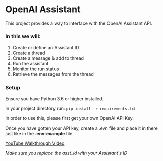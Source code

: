 <!-- add a header -->
# OpenAI Assistant
<!-- add description -->
This project provides a way to interface with the OpenAI Assistant API. 

### In this we will:
1. Create or define an Assistant ID
2. Create a thread
3. Create a message & add to thread
4. Run the assistant
5. Monitor the run status
6. Retrieve the messages from the thread

<!-- add instructions -->
### Setup

Ensure you have Python 3.6 or higher installed.

In your project directory run: `pip install -r requirements.txt`

In order to use this, please first get your own OpenAI API Key.

Once you have gotten your API key, create a .evn file and place it in there just like in the **.env-example** file.

[YouTube Walkthrough Video](https://youtu.be/mQATGbI-kmg)

*Make sure you replace the asst_id with your Assistant's ID*